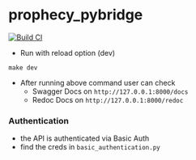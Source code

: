 # prophecy_pybridge
[![Build CI](https://github.com/SimpleDataLabsInc/prophecy_pybridge/actions/workflows/build.yml/badge.svg)](https://github.com/SimpleDataLabsInc/prophecy_pybridge/actions/workflows/build.yml)

* Run with reload option (dev)

```shell
make dev
```
* After running above command user can check
  * Swagger Docs on `http://127.0.0.1:8000/docs`
  * Redoc Docs on `http://127.0.0.1:8000/redoc`


### Authentication
* the API is authenticated via Basic Auth
* find the creds in `basic_authentication.py`
